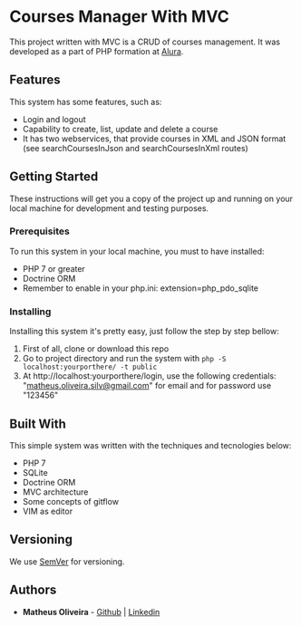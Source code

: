 # Courses Manager With MVC

This project written with MVC is a CRUD of courses management. It was developed as a part of PHP formation at [Alura](https://alura.com.br).

## Features

This system has some features, such as:
* Login and logout
* Capability to create, list, update and delete a course
* It has two webservices, that provide courses in XML and JSON format (see searchCoursesInJson and searchCoursesInXml routes)

## Getting Started

These instructions will get you a copy of the project up and running on your local machine for development and testing purposes. 

### Prerequisites
To run this system in your local machine, you must to have installed:

* PHP 7 or greater
* Doctrine ORM
* Remember to enable in your php.ini: extension=php\_pdo\_sqlite

### Installing

Installing this system it's pretty easy, just follow the step by step bellow:

1. First of all, clone or download this repo
2. Go to project directory and run the system with ````php -S localhost:yourporthere/ -t public ```` 
3. At http://localhost:yourporthere/login, use the following credentials: "matheus.oliveira.silv@gmail.com" for email and for password use "123456"

## Built With

This simple system was written with the techniques and tecnologies below:

* PHP 7
* SQLite 
* Doctrine ORM
* MVC architecture
* Some concepts of gitflow
* VIM as editor

## Versioning

We use [SemVer](http://semver.org/) for versioning.  

## Authors

* **Matheus Oliveira** - [Github](https://github.com/MatheusOliveiraSilva/) | [Linkedin](https://www.linkedin.com/in/matheusoliveirasilva/)
